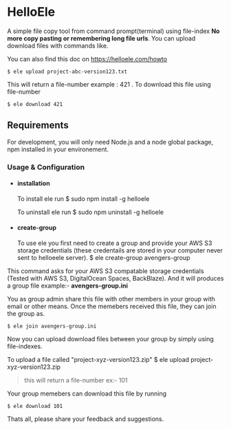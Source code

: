 # HelloEle

A simple file copy tool from command prompt(terminal) using file-index **No more copy pasting or remembering long file urls**.
You can upload download files with commands like.

You can also find this doc on https://helloele.com/howto

	$ ele upload project-abc-version123.txt
This will return a file-number example :  421  .  To download this file using file-number

	$ ele download 421


## Requirements

For development, you will only need Node.js and a node global package, npm installed in your environement.

### Usage & Configuration
- #### installation 
  To install ele run
      $ sudo npm install -g helloele
	  
  To uninstall ele run
      $ sudo npm uninstall -g helloele

- #### create-group 
  To use ele you first need to create a group and provide your AWS S3 storage credentials (these credentails are stored in your computer never sent to helloeele server). 
      $ ele create-group avengers-group

This command asks for your AWS S3 compatable storage credentials (Tested with AWS S3, DigitalOcean Spaces, BackBlaze). And it will produces a group file example:- **avengers-group.ini**

You as group admin share this file with other members in your group with email or other means. Once the memebers received this file, they can join the group as.

	$ ele join avengers-group.ini

Now you can upload download files between your group by simply using file-indexes.

To upload a file called "project-xyz-version123.zip"
	$ ele upload project-xyz-version123.zip
> this will return a file-number ex:-  101

Your group memebers can download this file by running

	$ ele download 101

Thats all, please share your feedback and suggestions.


